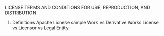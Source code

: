 LICENSE
TERMS AND CONDITIONS FOR USE, REPRODUCTION, AND DISTRIBUTION

1. Definitions
Apache Licnese sample
Work vs Derivative Works
License vs Licensor vs Legal Entity
